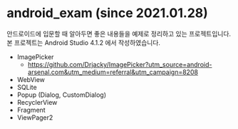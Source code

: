 # android_exam (since 2021.01.28)
안드로이드에 입문할 때 알아두면 좋은 내용들을 예제로 정리하고 있는 프로젝트입니다.
본 프로젝트는 Android Studio 4.1.2 에서 작성하였습니다.

+ ImagePicker
  + https://github.com/Drjacky/ImagePicker?utm_source=android-arsenal.com&utm_medium=referral&utm_campaign=8208
+ WebView
+ SQLite
+ Popup (Dialog, CustomDialog)
+ RecyclerView
+ Fragment
+ ViewPager2